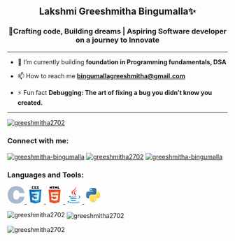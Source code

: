 <h2 align="center">Lakshmi Greeshmitha Bingumalla✨</h2>
<h3 align="center">🚀Crafting code, Building dreams | Aspiring Software developer on a journey to Innovate</h3>
<hr>

- 🌱 I’m currently building **foundation in Programming fundamentals, DSA**

- 📫 How to reach me **bingumallagreeshmitha@gmail.com**

- ⚡ Fun fact **Debugging: The art of fixing a bug you didn’t know you created.**
<hr>

<p align="left"> <a href="https://github.com/ryo-ma/github-profile-trophy"><img src="https://github-profile-trophy.vercel.app/?username=greeshmitha2702" alt="greeshmitha2702" /></a> </p>

<h3 align="left">Connect with me:</h3>
<p align="left">
<a href="https://linkedin.com/in/greeshmitha-bingumalla" target="blank"><img align="center" src="https://raw.githubusercontent.com/rahuldkjain/github-profile-readme-generator/master/src/images/icons/Social/linked-in-alt.svg" alt="greeshmitha-bingumalla" height="30" width="40" /></a>
<a href="https://www.hackerrank.com/greeshmitha2702" target="blank"><img align="center" src="https://raw.githubusercontent.com/rahuldkjain/github-profile-readme-generator/master/src/images/icons/Social/hackerrank.svg" alt="greeshmitha2702" height="30" width="40" /></a>
<a href="https://www.leetcode.com/greeshmitha-bingumalla" target="blank"><img align="center" src="https://raw.githubusercontent.com/rahuldkjain/github-profile-readme-generator/master/src/images/icons/Social/leet-code.svg" alt="greeshmitha-bingumalla" height="30" width="40" /></a>
</p>

<h3 align="left">Languages and Tools:</h3>
<p align="left"> <a href="https://www.cprogramming.com/" target="_blank" rel="noreferrer"> <img src="https://raw.githubusercontent.com/devicons/devicon/master/icons/c/c-original.svg" alt="c" width="40" height="40"/> </a> <a href="https://www.w3schools.com/css/" target="_blank" rel="noreferrer"> <img src="https://raw.githubusercontent.com/devicons/devicon/master/icons/css3/css3-original-wordmark.svg" alt="css3" width="40" height="40"/> </a> <a href="https://www.w3.org/html/" target="_blank" rel="noreferrer"> <img src="https://raw.githubusercontent.com/devicons/devicon/master/icons/html5/html5-original-wordmark.svg" alt="html5" width="40" height="40"/> </a> <a href="https://www.java.com" target="_blank" rel="noreferrer"> <img src="https://raw.githubusercontent.com/devicons/devicon/master/icons/java/java-original.svg" alt="java" width="40" height="40"/> </a> <a href="https://www.python.org" target="_blank" rel="noreferrer"> <img src="https://raw.githubusercontent.com/devicons/devicon/master/icons/python/python-original.svg" alt="python" width="40" height="40"/> </a> </p>

<p><img align="left" src="https://github-readme-stats.vercel.app/api/top-langs?username=greeshmitha2702&show_icons=true&locale=en&layout=compact" alt="greeshmitha2702" /></p>

<p>&nbsp;<img align="center" src="https://github-readme-stats.vercel.app/api?username=greeshmitha2702&show_icons=true&locale=en" alt="greeshmitha2702" /></p>

<p><img align="center" src="https://github-readme-streak-stats.herokuapp.com/?user=greeshmitha2702&" alt="greeshmitha2702" /></p>
